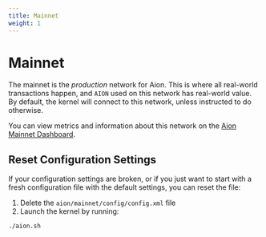 ```yaml
---
title: Mainnet
weight: 1
---
```


# Mainnet

The mainnet is the _production_ network for Aion. This is where all real-world transactions happen, and `AION` used on this network has real-world value. By default, the kernel will connect to this network, unless instructed to do otherwise.

You can view metrics and information about this network on the [Aion Mainnet Dashboard](https://mainnet.aion.network/#/dashboard).

## Reset Configuration Settings

If your configuration settings are broken, or if you just want to start with a fresh configuration file with the default settings, you can reset the file:

1. Delete the `aion/mainnet/config/config.xml` file
2. Launch the kernel by running:

```bash
./aion.sh
```